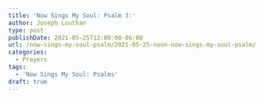 ```yaml
---
title: 'Now Sings My Soul: Psalm 3:'
author: Joseph Louthan
type: post
publishDate: 2021-05-25T12:00:00-06:00
url: /now-sings-my-soul-psalm/2021-05-25-noon-now-sings-my-soul-psalm/
categories:
  - Prayers
tags:
  - 'Now Sings My Soul: Psalms'
draft: true
---
```

<div style="font-variant: small-caps;">

</div>
    
